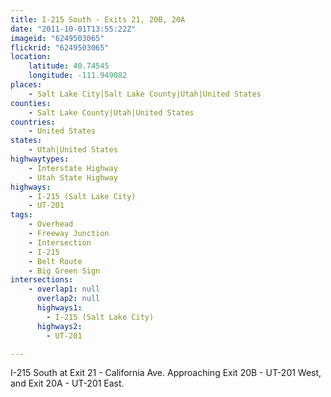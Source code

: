 ```yaml
---
title: I-215 South - Exits 21, 20B, 20A
date: "2011-10-01T13:55:22Z"
imageid: "6249503065"
flickrid: "6249503065"
location:
    latitude: 40.74545
    longitude: -111.949082
places:
    - Salt Lake City|Salt Lake County|Utah|United States
counties:
    - Salt Lake County|Utah|United States
countries:
    - United States
states:
    - Utah|United States
highwaytypes:
    - Interstate Highway
    - Utah State Highway
highways:
    - I-215 (Salt Lake City)
    - UT-201
tags:
    - Overhead
    - Freeway Junction
    - Intersection
    - I-215
    - Belt Route
    - Big Green Sign
intersections:
    - overlap1: null
      overlap2: null
      highways1:
        - I-215 (Salt Lake City)
      highways2:
        - UT-201

---
```

I-215 South at Exit 21 - California Ave.  Approaching Exit 20B - UT-201 West, and Exit 20A - UT-201 East.